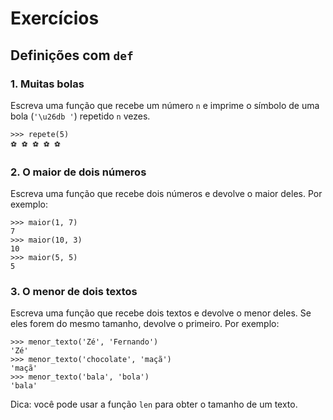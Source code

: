 # Exercícios

## Definições com `def`

### 1. Muitas bolas

Escreva uma função que recebe um número `n` e imprime o símbolo
de uma bola (`'\u26db '`) repetido `n` vezes.

```
>>> repete(5)
⚽ ⚽ ⚽ ⚽ ⚽
```

### 2. O maior de dois números

Escreva uma função que recebe dois números e devolve o maior
deles. Por exemplo:

```
>>> maior(1, 7)
7
>>> maior(10, 3)
10
>>> maior(5, 5)
5
```

### 3. O menor de dois textos

Escreva uma função que recebe dois textos e devolve o menor
deles. Se eles forem do mesmo tamanho, devolve o primeiro.
Por exemplo:

```
>>> menor_texto('Zé', 'Fernando')
'Zé'
>>> menor_texto('chocolate', 'maçã')
'maçã'
>>> menor_texto('bala', 'bola')
'bala'
```

Dica: você pode usar a função `len` para obter o tamanho de
um texto.

